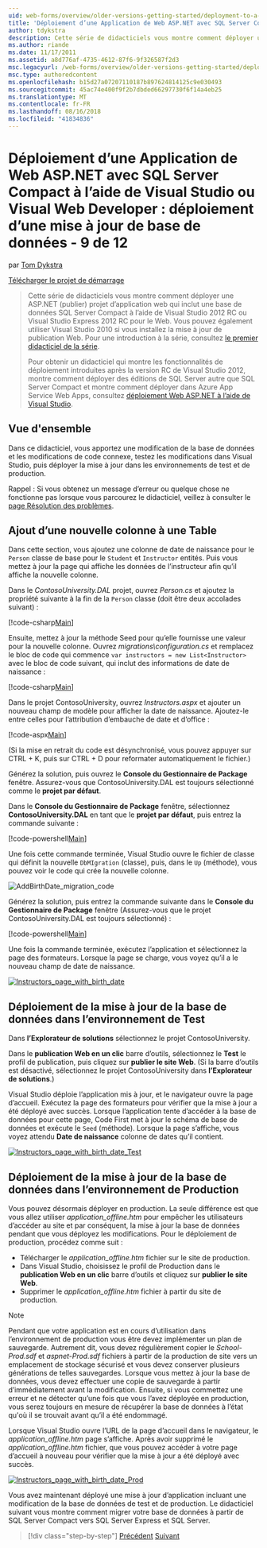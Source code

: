 ```yaml
---
uid: web-forms/overview/older-versions-getting-started/deployment-to-a-hosting-provider/deployment-to-a-hosting-provider-deploying-a-database-update-9-of-12
title: 'Déploiement d’une Application de Web ASP.NET avec SQL Server Compact à l’aide de Visual Studio ou Visual Web Developer : déploiement d’une mise à jour de base de données - 9 12 | Microsoft Docs'
author: tdykstra
description: Cette série de didacticiels vous montre comment déployer une ASP.NET (publier) projet d’application web qui inclut une base de données SQL Server Compact à l’aide de Visual Stu...
ms.author: riande
ms.date: 11/17/2011
ms.assetid: a8d776af-4735-4612-87f6-9f326587f2d3
msc.legacyurl: /web-forms/overview/older-versions-getting-started/deployment-to-a-hosting-provider/deployment-to-a-hosting-provider-deploying-a-database-update-9-of-12
msc.type: authoredcontent
ms.openlocfilehash: b15d27a07207110187b897624814125c9e030493
ms.sourcegitcommit: 45ac74e400f9f2b7dbded66297730f6f14a4eb25
ms.translationtype: MT
ms.contentlocale: fr-FR
ms.lasthandoff: 08/16/2018
ms.locfileid: "41834836"
---
```

<a name="deploying-an-aspnet-web-application-with-sql-server-compact-using-visual-studio-or-visual-web-developer-deploying-a-database-update---9-of-12"></a>Déploiement d’une Application de Web ASP.NET avec SQL Server Compact à l’aide de Visual Studio ou Visual Web Developer : déploiement d’une mise à jour de base de données - 9 de 12
====================
par [Tom Dykstra](https://github.com/tdykstra)

[Télécharger le projet de démarrage](http://code.msdn.microsoft.com/Deploying-an-ASPNET-Web-4e31366b)

> Cette série de didacticiels vous montre comment déployer une ASP.NET (publier) projet d’application web qui inclut une base de données SQL Server Compact à l’aide de Visual Studio 2012 RC ou Visual Studio Express 2012 RC pour le Web. Vous pouvez également utiliser Visual Studio 2010 si vous installez la mise à jour de publication Web. Pour une introduction à la série, consultez [le premier didacticiel de la série](deployment-to-a-hosting-provider-introduction-1-of-12.md).
> 
> Pour obtenir un didacticiel qui montre les fonctionnalités de déploiement introduites après la version RC de Visual Studio 2012, montre comment déployer des éditions de SQL Server autre que SQL Server Compact et montre comment déployer dans Azure App Service Web Apps, consultez [déploiement Web ASP.NET à l’aide de Visual Studio](../../deployment/visual-studio-web-deployment/introduction.md).


## <a name="overview"></a>Vue d'ensemble

Dans ce didacticiel, vous apportez une modification de la base de données et les modifications de code connexe, testez les modifications dans Visual Studio, puis déployer la mise à jour dans les environnements de test et de production.

Rappel : Si vous obtenez un message d’erreur ou quelque chose ne fonctionne pas lorsque vous parcourez le didacticiel, veillez à consulter le [page Résolution des problèmes](deployment-to-a-hosting-provider-creating-and-installing-deployment-packages-12-of-12.md).

## <a name="adding-a-new-column-to-a-table"></a>Ajout d’une nouvelle colonne à une Table

Dans cette section, vous ajoutez une colonne de date de naissance pour le `Person` classe de base pour le `Student` et `Instructor` entités. Puis vous mettez à jour la page qui affiche les données de l’instructeur afin qu’il affiche la nouvelle colonne.

Dans le *ContosoUniversity.DAL* projet, ouvrez *Person.cs* et ajoutez la propriété suivante à la fin de la `Person` classe (doit être deux accolades suivant) :

[!code-csharp[Main](deployment-to-a-hosting-provider-deploying-a-database-update-9-of-12/samples/sample1.cs)]

Ensuite, mettez à jour la méthode Seed pour qu’elle fournisse une valeur pour la nouvelle colonne. Ouvrez *migrations\configuration.cs* et remplacez le bloc de code qui commence `var instructors = new List<Instructor>` avec le bloc de code suivant, qui inclut des informations de date de naissance :

[!code-csharp[Main](deployment-to-a-hosting-provider-deploying-a-database-update-9-of-12/samples/sample2.cs)]

Dans le projet ContosoUniversity, ouvrez *Instructors.aspx* et ajouter un nouveau champ de modèle pour afficher la date de naissance. Ajoutez-le entre celles pour l’attribution d’embauche de date et d’office :

[!code-aspx[Main](deployment-to-a-hosting-provider-deploying-a-database-update-9-of-12/samples/sample3.aspx)]

(Si la mise en retrait du code est désynchronisé, vous pouvez appuyer sur CTRL + K, puis sur CTRL + D pour reformater automatiquement le fichier.)

Générez la solution, puis ouvrez le **Console du Gestionnaire de Package** fenêtre. Assurez-vous que ContosoUniversity.DAL est toujours sélectionné comme le **projet par défaut**.

Dans le **Console du Gestionnaire de Package** fenêtre, sélectionnez **ContosoUniversity.DAL** en tant que le **projet par défaut**, puis entrez la commande suivante :

[!code-powershell[Main](deployment-to-a-hosting-provider-deploying-a-database-update-9-of-12/samples/sample4.ps1)]

Une fois cette commande terminée, Visual Studio ouvre le fichier de classe qui définit la nouvelle `DbMIgration` (classe), puis, dans le `Up` (méthode), vous pouvez voir le code qui crée la nouvelle colonne.

![AddBirthDate_migration_code](deployment-to-a-hosting-provider-deploying-a-database-update-9-of-12/_static/image1.png)

Générez la solution, puis entrez la commande suivante dans le **Console du Gestionnaire de Package** fenêtre (Assurez-vous que le projet ContosoUniversity.DAL est toujours sélectionné) :

[!code-powershell[Main](deployment-to-a-hosting-provider-deploying-a-database-update-9-of-12/samples/sample5.ps1)]

Une fois la commande terminée, exécutez l’application et sélectionnez la page des formateurs. Lorsque la page se charge, vous voyez qu’il a le nouveau champ de date de naissance.

[![Instructors_page_with_birth_date](deployment-to-a-hosting-provider-deploying-a-database-update-9-of-12/_static/image3.png)](deployment-to-a-hosting-provider-deploying-a-database-update-9-of-12/_static/image2.png)

## <a name="deploying-the-database-update-to-the-test-environment"></a>Déploiement de la mise à jour de la base de données dans l’environnement de Test

Dans **l’Explorateur de solutions** sélectionnez le projet ContosoUniversity.

Dans le **publication Web en un clic** barre d’outils, sélectionnez le **Test** le profil de publication, puis cliquez sur **publier le site Web**. (Si la barre d’outils est désactivé, sélectionnez le projet ContosoUniversity dans **l’Explorateur de solutions**.)

Visual Studio déploie l’application mis à jour, et le navigateur ouvre la page d’accueil. Exécutez la page des formateurs pour vérifier que la mise à jour a été déployé avec succès. Lorsque l’application tente d’accéder à la base de données pour cette page, Code First met à jour le schéma de base de données et exécute le `Seed` (méthode). Lorsque la page s’affiche, vous voyez attendu **Date de naissance** colonne de dates qu’il contient.

[![Instructors_page_with_birth_date_Test](deployment-to-a-hosting-provider-deploying-a-database-update-9-of-12/_static/image5.png)](deployment-to-a-hosting-provider-deploying-a-database-update-9-of-12/_static/image4.png)

## <a name="deploying-the-database-update-to-the-production-environment"></a>Déploiement de la mise à jour de la base de données dans l’environnement de Production

Vous pouvez désormais déployer en production. La seule différence est que vous allez utiliser *application\_offline.htm* pour empêcher les utilisateurs d’accéder au site et par conséquent, la mise à jour la base de données pendant que vous déployez les modifications. Pour le déploiement de production, procédez comme suit :

- Télécharger le *application\_offline.htm* fichier sur le site de production.
- Dans Visual Studio, choisissez le profil de Production dans le **publication Web en un clic** barre d’outils et cliquez sur **publier le site Web**.
- Supprimer le *application\_offline.htm* fichier à partir du site de production.

> [!NOTE]
> Pendant que votre application est en cours d’utilisation dans l’environnement de production vous être devez implémenter un plan de sauvegarde. Autrement dit, vous devez régulièrement copier le *School-Prod.sdf* et *aspnet-Prod.sdf* fichiers à partir de la production de site vers un emplacement de stockage sécurisé et vous devez conserver plusieurs générations de telles sauvegardes. Lorsque vous mettez à jour la base de données, vous devez effectuer une copie de sauvegarde à partir d’immédiatement avant la modification. Ensuite, si vous commettez une erreur et ne détecter qu’une fois que vous l’avez déployée en production, vous serez toujours en mesure de récupérer la base de données à l’état qu'où il se trouvait avant qu’il a été endommagé.


Lorsque Visual Studio ouvre l’URL de la page d’accueil dans le navigateur, le *application\_offline.htm* page s’affiche. Après avoir supprimé le *application\_offline.htm* fichier, que vous pouvez accéder à votre page d’accueil à nouveau pour vérifier que la mise à jour a été déployé avec succès.

[![Instructors_page_with_birth_date_Prod](deployment-to-a-hosting-provider-deploying-a-database-update-9-of-12/_static/image7.png)](deployment-to-a-hosting-provider-deploying-a-database-update-9-of-12/_static/image6.png)

Vous avez maintenant déployé une mise à jour d’application incluant une modification de la base de données de test et de production. Le didacticiel suivant vous montre comment migrer votre base de données à partir de SQL Server Compact vers SQL Server Express et SQL Server.

> [!div class="step-by-step"]
> [Précédent](deployment-to-a-hosting-provider-deploying-a-code-only-update-8-of-12.md)
> [Suivant](deployment-to-a-hosting-provider-migrating-to-sql-server-10-of-12.md)
